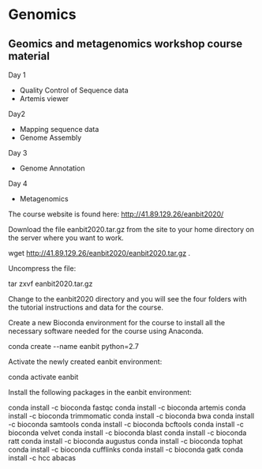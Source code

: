 # Genomics
## Geomics and metagenomics workshop course material

Day 1
* Quality Control of Sequence data
* Artemis viewer

Day2
* Mapping sequence data
* Genome Assembly

Day 3
* Genome Annotation

Day 4
* Metagenomics

The course website is found here: http://41.89.129.26/eanbit2020/

Download the file eanbit2020.tar.gz from the site to your home directory on the server where you want to work.

  wget http://41.89.129.26/eanbit2020/eanbit2020.tar.gz .

Uncompress the file:

  tar zxvf eanbit2020.tar.gz

Change to the eanbit2020 directory and you will see the four folders with the tutorial instructions and data for the course.

Create a new Bioconda environment for the course to install all the necessary software needed for the course using Anaconda.

  conda create --name eanbit python=2.7

Activate the newly created eanbit environment:

  conda activate eanbit

Install the following packages in the eanbit environment:

  conda install -c bioconda fastqc
  conda install -c bioconda artemis
  conda install -c bioconda trimmomatic
  conda install -c bioconda bwa
  conda install -c bioconda samtools
  conda install -c bioconda bcftools
  conda install -c bioconda velvet
  conda install -c bioconda blast
  conda install -c bioconda ratt
  conda install -c bioconda augustus
  conda install -c bioconda tophat
  conda install -c bioconda cufflinks
  conda install -c bioconda gatk
  conda install -c hcc abacas
